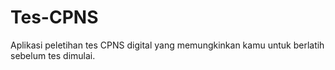 # Tes-CPNS
Aplikasi peletihan tes CPNS digital yang memungkinkan kamu untuk berlatih sebelum tes dimulai.
